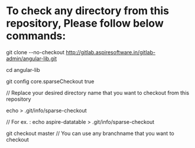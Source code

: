 # To check any directory from this repository, Please follow below commands:

git clone --no-checkout http://gitlab.aspiresoftware.in/gitlab-admin/angular-lib.git

cd angular-lib

git config core.sparseCheckout true

// Replace your desired directory name that you want to checkout from this repository

echo <direcory name> > .git/info/sparse-checkout

// For ex. : echo aspire-datatable > .git/info/sparse-checkout

git checkout master // You can use any branchname that you want to checkout